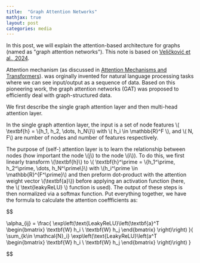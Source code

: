 ```yaml
---
title:  "Graph Attention Networks"
mathjax: true
layout: post
categories: media
---
```


In this post, we will explain the attention-based architecture for graphs (named as "graph attention networks"). This note is based on [Veličković et al., 2024](https://arxiv.org/abs/1710.10903).

Attention mechanism (as discussed in [Attention Mechanisms and Transformers](https://tqv-notes.github.io/Attention-Mechanisms-and-Transformers//)). was orginally invented for natural language processing tasks where we can see input/output as a sequence of data. Based on this pioneering work, the graph attention networks (GAT) was proposed to efficiently deal with graph-structured data.

We first describe the single graph attention layer and then multi-head attention layer.

In the single graph attention layer, the input is a set of node features \\( \textbf{h} = \\{h_1, h_2, \dots, h_N\\}\\) with \\( h_i \in \mathbb{R}^F \\), and \\( N, F\\) are number of nodes and number of features respectively.

The purpose of (self-) attention layer is to learn the relationship between nodes (how important the node \\(j\\) to the node \\(i\\)). To do this, we first linearly transform \\(\textbf{h}\\) to \\( \textbf{h}^\prime = \\{h_1^\prime, h_2^\prime, \dots, h_N^\prime\\}\\) with \\(h_i^\prime \in \mathbb{R}^{F^\prime}\\) and then preform dot-product with the attention weight vector \\(\textbf{a}\\)) before applying an activation function (here, the \\( \text{leakyReLU} \\) function is used). The output of these steps is then normalized via a softmax function. Put everything together, we have the formula to calculate the attention coeffficients as:

$$

\alpha_{ij} = \frac{ \exp\left(\text{LeakyReLU}\left(\textbf{a}^T \begin{bmatrix}
           \textbf{W} h_i \\
           \textbf{W} h_j
         \end{bmatrix} \right)\right) }{ \sum_{k\in \mathcal{N}_i} \exp\left(\text{LeakyReLU}\left(a^T \begin{bmatrix}
           \textbf{W} h_i \\
           \textbf{W} h_j
         \end{bmatrix} \right)\right) }

$$
